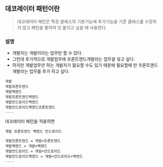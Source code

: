 ## 데코레이터 패턴이란
> 데코레이터 패턴은 특정 클래스의 기본기능에 추가기능을 기존 클래스를 수정하지 않고 패턴을 통하여 덧 붙이고 싶을 때 사용한다.

### 설명
* 개발자는 개발이라는 업무만 할 수 있다.
* 그런데 추가적으로 개발업무에 프론트엔드개발라는 업무을 넣고 싶다.
* 하지만 개발업무만 하는 개발자가 필요할 수도 있기 때문에 필요할때 만 프론트엔드개발라는 업무를 추가 하고 싶다.


```
개발
개발프론트엔드
개발백엔드
개발프론트엔드백엔드
개발안드로이드백엔드
개발안드로이드백엔드프론트엔드
....
```

데코레이터 패턴을 적용하면

```
개발 프론트엔드 백엔드 안드로이드

개발프론트엔드 = 개발+프론트엔드
개발백엔드 = 개발+백엔드
개발안드로이드 = 개발+안드로이드
개발안드로이드백엔드 = 개발+안드로이드+백엔드
....
```